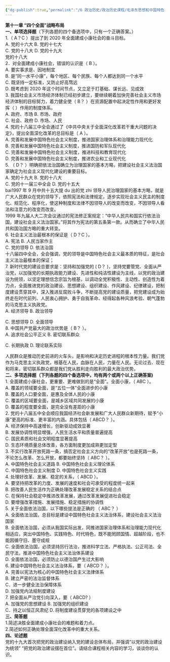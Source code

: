 ```yaml
---
{"dg-publish":true,"permalink":"/6 政治历史/政治历史课程/毛泽东思想和中国特色社会主义理论体系概论/第十一章复习题 四个全面战略布局/","title":"第十一章复习题 四个全面战略布局"}
---
```



**第十一章 “四个全面”战略布局**  
**一、单项选择题**（下列各题的四个备选项中，只有一个正确答案。）  
1.（ A？C ）提出了到 2020 年全面建成小康社会的奋斗目标。  
A. 党的十六大 B. 党的十七大  
C. 党的十八大 D. 党的十九大  
党的十八大  
2．对全面建成小康社会，错误的认识是（ B ）。  
A. 要实事求是、因地制宜  
B. 是“同一水平小康”，每个地区、每个民族、每个人都达到同一个水平  
C. 既坚持一定标准，又防止好高骛远  
D. 既考虑到 2020 年这个时间节点，又立足于打基础、谋长远、见成效  
3\. 我国社会主义市场经济体制已经初步建立，要继续朝着加快完善社会主义市场经济体制的目标努力，着力健全使（ B？ ）在资源配置中起决定性作用和更好发挥（ ）作用的制度体系。  
A. 政府、市场 B. 市场、政府  
C. 社会、政府 D. 市场、人民  
4\. 党的十八届三中全会通过了《中共中央关于全面深化改革若干重大问题的决定》，提出全面深化改革的总目标是（ A ）。  
A. 完善和发展中国特色社会主义制度，推进国家治理体系和治理能力现代化  
B. 完善和发展中国特色社会主义制度，推进国防和军队现代化  
C. 完善和发展中国特色社会主义制度，推进科技和教育现代化  
D. 完善和发展中国特色社会主义制度，推进农业和工业现代化  
5\. （ D？ ）明确把依法治国确立为治理国家的基本方略，把建设社会主义法治国家确定为社会主义现代化建设的重要目标。  
A. 党的十九大 B. 党的十八大  
C. 党的十一届三中全会 D. 党的十五大  
bai1997 年 9 月中共十五大提 du 出的党 zhi 领导人民治理国家的基本方略，就是广大人民群众在党的领导下，依照宪法和法律规定，逐步实现社会主义民主的制度化、规范化、程序化，使这种制度和法律不因领导人的改变而改变，不因领导人看法和注意力的改变而改变。  
1999 年九届人大二次会议通过的宪法修正案规定：“中华人民共和国实行依法治国，建设社会主义法治国家。”将其作为宪法的第五条第一款。从而确立了中华人民共和国治国方略的重大转变。  
6\. 社会主义法治最根本的保证是（ D？C ）。  
A. 宪法 B. 人民当家作主  
C. 党的领导 D. 依法治国  
十八届四中全会，全会强调，党的领导是中国特色社会主义最本质的特征，是社会主义法治最根本的保证；  
7\. 新时代党的建设总要求是：坚持和加强党的 ( D？ )，坚持党要管党、全面从严治党，以加强党的长期执政能力建设、先进性和纯洁性建设为主线，以党的政治建设为统领，以坚定理想信念宗旨为根基，以调动全党积极性、主动性、创造性为着力点，全面推进党的政治建设、思想建设、组织建设、作风建设、纪律建设，把制度建设贯穿其中，深入推进反腐败斗争，不断提高党的建设质量，把党建设成为始终走在时代前列、人民衷心拥护、勇于自我革命、经得起各种风浪考验、朝气蓬勃的马克思主义执政党。  
A. 经济领导 B. 政治领导

C. 思想领导 D. 全面领导  
8\. 中国共产党最大的政治优势是（ B？ ）。  
A. 追求社会公平正义 B. 密切联系群众

C. 长期执政 D. 理论联系实际

人民群众是推动历史前进的火车头，是影响和决定历史进程的根本性力量。我们党作为马克思主义执政党，根基在人民，血脉在人民，力量在人民。无论过去、现在和将来，密切联系群众都是我们党从胜利走向胜利的最大政治优势。  
**二、多项选择题（下列各题的四个备选项中，均有两个或两个以上正确答案)**  
1\. 全面建成小康社会，更重要、更难做到的是“全面”。全面小康，（ ABC ）。  
A. 覆盖的领域要全面，是“五位一体”全面进步的小康  
B. 覆盖的人口要全面，是惠及全体人民的小康  
C. 覆盖的区域要全面，是城乡区域共同发展的小康  
D. 覆盖的程度要全面，是完全没有差距的小康  
2\. 党的十八届五中全会顺应我国经济社会新发展和广大人民群众新期待，赋予“小康”更高的标准、更丰富的内涵。具体包括（ ABCD？ ）。  
A. 经济保持中高速增长，创新驱动成效显著  
B. 发展协调性明显增强，人民生活水平和质量普遍提高  
C. 国民素质和社会文明程度显著提高  
D. 生态环境质量总体改善，各方面制度更加成熟更加定型  
3\. 不实行改革开放死路一条，搞否定社会主义方向的“改革开放”也是死路一条，不论怎么改革、怎么开放，都要始终坚持（ ABC？ ）。  
A. 中国特色社会主义道路 B. 中国特色社会主义理论体系  
C. 中国特色社会主义制度 D. 中国特色社会主义实践  
4\. 处理好改革、发展、稳定的关系，（ ABCD ）。  
A. 要坚持把改革的力度、发展的速度和社会可承受的程度统一起来  
B. 把改善人民生活作为正确处理改革发展稳定关系的结合点  
C. 在保持社会稳定中推进改革发展，通过改革发展促进社会稳定  
D. 要增强改革措施、发展措施、稳定措施的协调性  
5\. 关于全面依法治国，以下哪些提法是正确的 （ ABC？ ）  
A. 全面依法治国，总目标是建设中国特色社会主义法治体系，建设社会主义法治国家  
B. 全面依法治国，必须从我国实际出发，同推进国家治理体系和治理能力现代化相适应，突出中国特色、实践特色、时代特色，既不能罔顾国情、超越阶段，也不能因循守旧、墨守成规  
C. 全面依法治国，必须坚持厉行法治，推进科学立法、严格执法、公正司法、全民守法，推进中国特色社会主义法治体系建设  
D. 全面依法治国，必须防止以德治国产生过大影响  
6\. 建设中国特色社会主义法治体系，要（ ABCD？ ）。  
A. 完善以宪法为核心的中国特色社会主义法律体系  
B. 建立严密的法治监督体系  
C．进一步健全法治保障体系  
D. 加强党内法规制度建设  
7\. 把全面从严治党引向深入，要（ ABCD? ）  
A. 加强党的思想建设 B. 加强党的组织建设  
C．持之以恒正风肃纪 D. 将制度建设贯穿党的各项建设之中  
**三、简答题**  
1.简述决胜全面建成小康社会的难题和着力点。  
2.简述如何正确处理全面深化改革中的重大关系。  
**四、论述题**  
党的十九大首次把党的政治建设纳入党的建设总体布局，并强调“以党的政治建设为统领” “把党的政治建设摆在首位”。请结合课程相关内容的学习，谈谈你的认识。